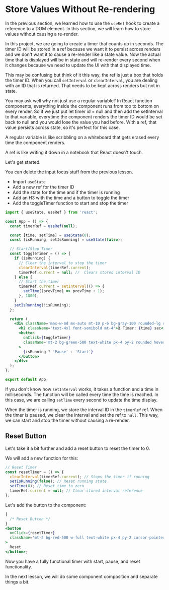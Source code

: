 # Store Values Without Re-rendering

In the previous section, we learned how to use the `useRef` hook to create a reference to a DOM element. In this section, we will learn how to store values without causing a re-render.

In this project, we are going to create a timer that counts up in seconds. The timer ID will be stored in a ref because we want it to persist across renders and we don't want it to cause a re-render like a state value. Now the actual time that is displayed will be in state and will re-render every second when it changes because we need to update the UI with that displayed time. 

This may be confusing but think of it this way, the ref is just a box that holds the timer ID. When you call `setInterval` or `clearInterval`, you are dealing with an ID that is returned. That needs to be kept across renders but not in state. 

You may ask well why not just use a regular variable? In React function components, everything inside the component runs from top to bottom on every render. So if we just put let timer id = null and then add the setInterval to that variable, everytime the component renders the timer ID would be set back to null and you would lose the value you had before. With a ref, that value persists across state, so it's perfect for this case.

A regular variable is like scribbling on a whiteboard that gets erased every time the component renders.

A ref is like writing it down in a notebook that React doesn't touch.

Let's get started.

You can delete the input focus stuff from the previous lesson.

- Import `useState`
- Add a new ref for the timer ID
- Add the state for the time and if the timer is running
- Add an H3 with the time and a button to toggle the timer
- Add the toggleTimer function to start and stop the timer

```jsx
import { useState, useRef } from 'react';

const App = () => {
  const timerRef = useRef(null);

  const [time, setTime] = useState(0);
  const [isRunning, setIsRunning] = useState(false);

  // Start/Stop Timer
  const toggleTimer = () => {
    if (isRunning) {
      // Clear the interval to stop the timer
      clearInterval(timerRef.current);
      timerRef.current = null; //  Clears stored interval ID
    } else {
      // Start the timer
      timerRef.current = setInterval(() => {
        setTime((prevTime) => prevTime + 1);
      }, 1000);
    }
    setIsRunning(!isRunning);
  };

  return (
    <div className='max-w-md mx-auto mt-10 p-6 bg-gray-100 rounded-lg shadow-lg text-center'>
      <h2 className='text-4xl font-semibold mt-4'>⏳ Timer: {time} sec</h2>
      <button
        onClick={toggleTimer}
        className='mt-2 bg-green-500 text-white px-4 py-2 rounded hover:bg-green-600'
      >
        {isRunning ? 'Pause' : 'Start'}
      </button>
    </div>
  );
};

export default App;
```

If you don't know how `setInterval` works, it takes a function and a time in milliseconds. The function will be called every time the time is reached. In this case, we are calling `setTime` every second to update the time display.

When the timer is running, we store the interval ID in the `timerRef` ref. When the timer is paused, we clear the interval and set the ref to `null`. This way, we can start and stop the timer without causing a re-render.

## Reset Button

Let's take it a bit further and add a reset button to reset the timer to 0.

We will add a new function for this:

```jsx
// Reset Timer
const resetTimer = () => {
  clearInterval(timerRef.current); // Stops the timer if running
  setIsRunning(false); // Reset running state
  setTime(0); // Reset time to zero
  timerRef.current = null; // Clear stored interval reference
};
```

Let's add the button to the component:

```jsx
{
  /* Reset Button */
}
<button
  onClick={resetTimer}
  className='mt-2 bg-red-500 w-full text-white px-4 py-2 cursor-pointer rounded hover:bg-red-600'
>
  Reset
</button>;
```

Now you have a fully functional timer with start, pause, and reset functionality.

In the next lesson, we will do some component composition and separate things a bit.
